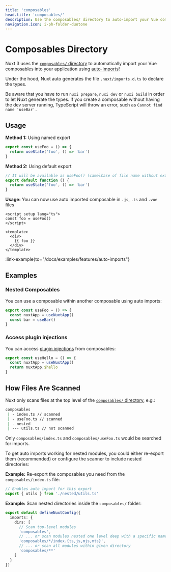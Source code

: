 ```yaml
---
title: 'composables'
head.title: 'composables/'
description: Use the composables/ directory to auto-import your Vue composables into your application.
navigation.icon: i-ph-folder-duotone
---
```


# Composables Directory

Nuxt 3 uses the [`composables/` directory](/docs/guide/directory-structure/composables) to automatically import your Vue composables into your application using [auto-imports](/docs/guide/concepts/auto-imports)!

Under the hood, Nuxt auto generates the file `.nuxt/imports.d.ts` to declare the types.

Be aware that you have to run `nuxi prepare`, `nuxi dev` or `nuxi build` in order to let Nuxt generate the types. If you create a composable without having the dev server running, TypeScript will throw an error, such as `Cannot find name 'useBar'.`

## Usage

**Method 1:** Using named export

```js [composables/useFoo.ts]
export const useFoo = () => {
  return useState('foo', () => 'bar')
}
```

**Method 2:** Using default export

```js [composables/use-foo.ts or composables/useFoo.ts]
// It will be available as useFoo() (camelCase of file name without extension)
export default function () {
  return useState('foo', () => 'bar')
}
```

**Usage:** You can now use auto imported composable in `.js`, `.ts` and `.vue` files

```vue [app.vue]
<script setup lang="ts">
const foo = useFoo()
</script>

<template>
  <div>
    {{ foo }}
  </div>
</template>
```

:link-example{to="/docs/examples/features/auto-imports"}

## Examples

### Nested Composables

You can use a composable within another composable using auto imports:

```js [composables/test.ts]
export const useFoo = () => {
  const nuxtApp = useNuxtApp()
  const bar = useBar()
}
```

### Access plugin injections

You can access [plugin injections](/docs/guide/directory-structure/plugins#automatically-providing-helpers) from composables:

```js [composables/test.ts]
export const useHello = () => {
  const nuxtApp = useNuxtApp()
  return nuxtApp.$hello
}
```

## How Files Are Scanned

Nuxt only scans files at the top level of the [`composables/` directory](/docs/guide/directory-structure/composables), e.g.:

```bash
composables
 | - index.ts // scanned
 | - useFoo.ts // scanned
 | - nested
 | --- utils.ts // not scanned
```

Only `composables/index.ts` and `composables/useFoo.ts` would be searched for imports.

To get auto imports working for nested modules, you could either re-export them (recommended) or configure the scanner to include nested directories:

**Example:** Re-export the composables you need from the `composables/index.ts` file:

```ts [composables/index.ts]
// Enables auto import for this export
export { utils } from './nested/utils.ts'
```

**Example:** Scan nested directories inside the `composables/` folder:

```ts [nuxt.config.ts]
export default defineNuxtConfig({
  imports: {
    dirs: [
      // Scan top-level modules
      'composables',
      // ... or scan modules nested one level deep with a specific name and file extension
      'composables/*/index.{ts,js,mjs,mts}',
      // ... or scan all modules within given directory
      'composables/**'
    ]
  }
})
```
